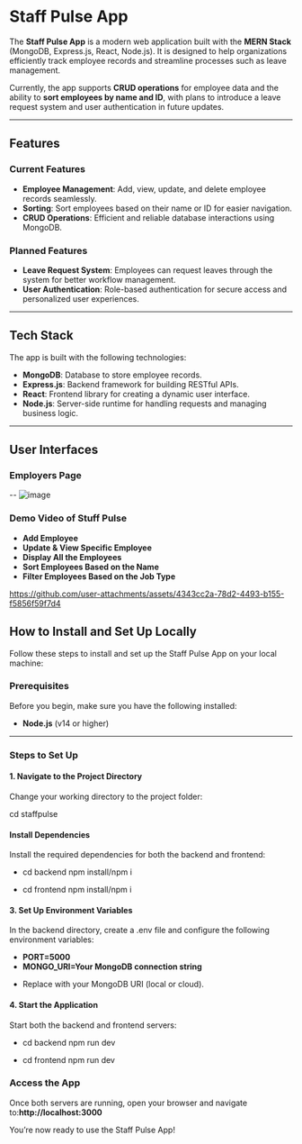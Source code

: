 # **Staff Pulse App**

The **Staff Pulse App** is a modern web application built with the **MERN Stack** (MongoDB, Express.js, React, Node.js). It is designed to help organizations efficiently track employee records and streamline processes such as leave management.

Currently, the app supports **CRUD operations** for employee data and the ability to **sort employees by name and ID**, with plans to introduce a leave request system and user authentication in future updates.

---

## **Features**

### **Current Features**
- **Employee Management**: Add, view, update, and delete employee records seamlessly.
- **Sorting**: Sort employees based on their name or ID for easier navigation.
- **CRUD Operations**: Efficient and reliable database interactions using MongoDB.

### **Planned Features**
- **Leave Request System**: Employees can request leaves through the system for better workflow management.
- **User Authentication**: Role-based authentication for secure access and personalized user experiences.

---

## **Tech Stack**

The app is built with the following technologies:
- **MongoDB**: Database to store employee records.
- **Express.js**: Backend framework for building RESTful APIs.
- **React**: Frontend library for creating a dynamic user interface.
- **Node.js**: Server-side runtime for handling requests and managing business logic.

---

## **User Interfaces**

### **Employers Page**
--
![image](https://github.com/user-attachments/assets/8ecfd00f-8b93-48ca-891c-4229a9888022)

### **Demo Video of Stuff Pulse**
- **Add Employee**
- **Update & View Specific Employee**
- **Display All the Employees**
- **Sort Employees Based on the Name**
- **Filter Employees Based on the Job Type**
  
https://github.com/user-attachments/assets/4343cc2a-78d2-4493-b155-f5856f59f7d4

## **How to Install and Set Up Locally**

Follow these steps to install and set up the Staff Pulse App on your local machine:

### **Prerequisites**
Before you begin, make sure you have the following installed:
- **Node.js** (v14 or higher)

---

### **Steps to Set Up**

#### **1. Navigate to the Project Directory**  
Change your working directory to the project folder:  

cd staffpulse


#### **Install Dependencies**

Install the required dependencies for both the backend and frontend:

*   cd backend npm install/npm i
    
*   cd frontend npm install/npm i
    

#### **3\. Set Up Environment Variables**

In the backend directory, create a .env file and configure the following environment variables:

- **PORT=5000**
- **MONGO_URI=Your MongoDB connection string**

*   Replace with your MongoDB URI (local or cloud).
    

#### **4\. Start the Application**

Start both the backend and frontend servers:

*   cd backend npm run dev
    
*   cd frontend npm run dev
    

### **Access the App**

Once both servers are running, open your browser and navigate to:**http://localhost:3000**

You’re now ready to use the Staff Pulse App!



